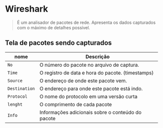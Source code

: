 # Wireshark

> É um analisador de pacotes de rede. Apresenta os dados capturados com o máximo de detalhes possível.

## Tela de pacotes sendo capturados

| nome          | Descrição                                         |
| ------------- | ------------------------------------------------- |
| `No`          | O número do pacote no arquivo de captura.         |
| `Time`        | O registro de data e hora do pacote. (timestamps) |
| `Source`      | O endereço de onde este pacote vem.               |
| `Destination` | O endereço para onde este pacote está indo.       |
| `Protocol`    | O nome do protocolo em uma versão curta           |
| `lenght`      | O comprimento de cada pacote                      |
| `Info`        | Informações adicionais sobre o conteúdo do pacote |
